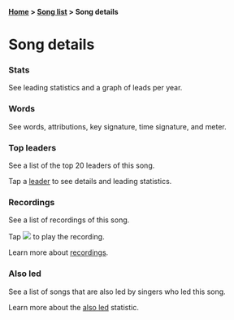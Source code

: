 **[Home](home) &gt; [Song list](song_list) &gt; Song details**

# Song details

### Stats

See leading statistics and a graph of leads per year.

### Words

See words, attributions, key signature, time signature, and meter.

### Top leaders

See a list of the top 20 leaders of this song.

Tap a [leader](leader_activity) to see details and leading statistics.

### Recordings

See a list of recordings of this song.

Tap ![](ic_action_play_over_video) to play the recording.

Learn more about [recordings](recordings).

### Also led

See a list of songs that are also led by singers who led this song.

Learn more about the [also led](also_led) statistic.
